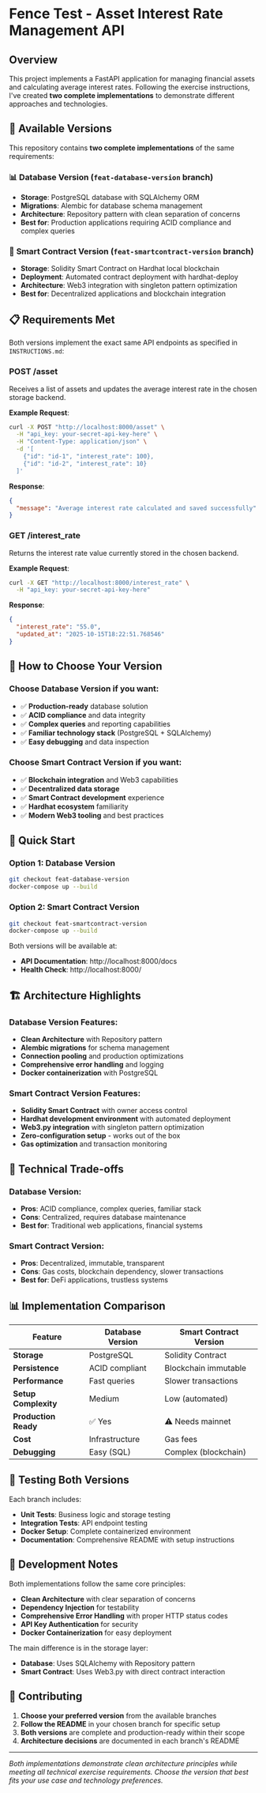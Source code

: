 # Fence Test - Asset Interest Rate Management API

## Overview

This project implements a FastAPI application for managing financial assets and calculating average interest rates. Following the exercise instructions, I've created **two complete implementations** to demonstrate different approaches and technologies.

## 🚀 **Available Versions**

This repository contains **two complete implementations** of the same requirements:

### 📊 **Database Version** (`feat-database-version` branch)
- **Storage**: PostgreSQL database with SQLAlchemy ORM
- **Migrations**: Alembic for database schema management
- **Architecture**: Repository pattern with clean separation of concerns
- **Best for**: Production applications requiring ACID compliance and complex queries

### 🔗 **Smart Contract Version** (`feat-smartcontract-version` branch)  
- **Storage**: Solidity Smart Contract on Hardhat local blockchain
- **Deployment**: Automated contract deployment with hardhat-deploy
- **Architecture**: Web3 integration with singleton pattern optimization
- **Best for**: Decentralized applications and blockchain integration

## 📋 **Requirements Met**

Both versions implement the exact same API endpoints as specified in `INSTRUCTIONS.md`:

### POST /asset
Receives a list of assets and updates the average interest rate in the chosen storage backend.

**Example Request**:
```bash
curl -X POST "http://localhost:8000/asset" \
  -H "api_key: your-secret-api-key-here" \
  -H "Content-Type: application/json" \
  -d '[
    {"id": "id-1", "interest_rate": 100},
    {"id": "id-2", "interest_rate": 10}
  ]'
```

**Response**:
```json
{
  "message": "Average interest rate calculated and saved successfully"
}
```

### GET /interest_rate
Returns the interest rate value currently stored in the chosen backend.

**Example Request**:
```bash
curl -X GET "http://localhost:8000/interest_rate" \
  -H "api_key: your-secret-api-key-here"
```

**Response**:
```json
{
  "interest_rate": "55.0",
  "updated_at": "2025-10-15T18:22:51.768546"
}
```

## 🎯 **How to Choose Your Version**

### Choose **Database Version** if you want:
- ✅ **Production-ready** database solution
- ✅ **ACID compliance** and data integrity
- ✅ **Complex queries** and reporting capabilities
- ✅ **Familiar technology stack** (PostgreSQL + SQLAlchemy)
- ✅ **Easy debugging** and data inspection

### Choose **Smart Contract Version** if you want:
- ✅ **Blockchain integration** and Web3 capabilities
- ✅ **Decentralized data storage** 
- ✅ **Smart Contract development** experience
- ✅ **Hardhat ecosystem** familiarity
- ✅ **Modern Web3 tooling** and best practices

## 🚀 **Quick Start**

### Option 1: Database Version
```bash
git checkout feat-database-version
docker-compose up --build
```

### Option 2: Smart Contract Version
```bash
git checkout feat-smartcontract-version
docker-compose up --build
```

Both versions will be available at:
- **API Documentation**: http://localhost:8000/docs
- **Health Check**: http://localhost:8000/

## 🏗️ **Architecture Highlights**

### Database Version Features:
- **Clean Architecture** with Repository pattern
- **Alembic migrations** for schema management
- **Connection pooling** and production optimizations
- **Comprehensive error handling** and logging
- **Docker containerization** with PostgreSQL

### Smart Contract Version Features:
- **Solidity Smart Contract** with owner access control
- **Hardhat development environment** with automated deployment
- **Web3.py integration** with singleton pattern optimization
- **Zero-configuration setup** - works out of the box
- **Gas optimization** and transaction monitoring

## 🔧 **Technical Trade-offs**

### Database Version:
- **Pros**: ACID compliance, complex queries, familiar stack
- **Cons**: Centralized, requires database maintenance
- **Best for**: Traditional web applications, financial systems

### Smart Contract Version:
- **Pros**: Decentralized, immutable, transparent
- **Cons**: Gas costs, blockchain dependency, slower transactions
- **Best for**: DeFi applications, trustless systems

## 📊 **Implementation Comparison**

| Feature | Database Version | Smart Contract Version |
|---------|------------------|------------------------|
| **Storage** | PostgreSQL | Solidity Contract |
| **Persistence** | ACID compliant | Blockchain immutable |
| **Performance** | Fast queries | Slower transactions |
| **Setup Complexity** | Medium | Low (automated) |
| **Production Ready** | ✅ Yes | ⚠️ Needs mainnet |
| **Cost** | Infrastructure | Gas fees |
| **Debugging** | Easy (SQL) | Complex (blockchain) |

## 🧪 **Testing Both Versions**

Each branch includes:
- **Unit Tests**: Business logic and storage testing
- **Integration Tests**: API endpoint testing
- **Docker Setup**: Complete containerized environment
- **Documentation**: Comprehensive README with setup instructions

## 📝 **Development Notes**

Both implementations follow the same core principles:
- **Clean Architecture** with clear separation of concerns
- **Dependency Injection** for testability
- **Comprehensive Error Handling** with proper HTTP status codes
- **API Key Authentication** for security
- **Docker Containerization** for easy deployment

The main difference is in the storage layer:
- **Database**: Uses SQLAlchemy with Repository pattern
- **Smart Contract**: Uses Web3.py with direct contract interaction

## 🤝 **Contributing**

1. **Choose your preferred version** from the available branches
2. **Follow the README** in your chosen branch for specific setup
3. **Both versions** are complete and production-ready within their scope
4. **Architecture decisions** are documented in each branch's README

---

*Both implementations demonstrate clean architecture principles while meeting all technical exercise requirements. Choose the version that best fits your use case and technology preferences.*